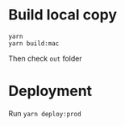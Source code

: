 # Build local copy
```
yarn
yarn build:mac
```
Then check `out` folder

# Deployment
Run `yarn deploy:prod`